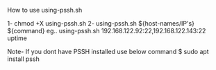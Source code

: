 How to use using-pssh.sh 

1- chmod +X using-pssh.sh
2- using-pssh.sh ${host-names/IP's} ${command}
eg.. using-pssh.sh 192.168.122.92:22,192.168.122.143:22 uptime

Note- If you dont have PSSH installed use below command
$ sudo apt install pssh